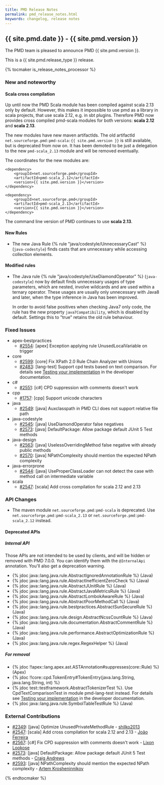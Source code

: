 ```yaml
---
title: PMD Release Notes
permalink: pmd_release_notes.html
keywords: changelog, release notes
---
```


## {{ site.pmd.date }} - {{ site.pmd.version }}

The PMD team is pleased to announce PMD {{ site.pmd.version }}.

This is a {{ site.pmd.release_type }} release.

{% tocmaker is_release_notes_processor %}

### New and noteworthy

#### Scala cross compilation

Up until now the PMD Scala module has been compiled against scala 2.13 only by default.
However, this makes it impossible to use pmd as a library in scala projects,
that use scala 2.12, e.g. in sbt plugins. Therefore PMD now provides cross compiled pmd-scala
modules for both versions: **scala 2.12** and **scala 2.13**.

The new modules have new maven artifactIds. The old artifactId `net.sourceforge.pmd:pmd-scala:{{ site.pmd.version }}`
is still available, but is deprecated from now on. It has been demoted to be just a delegation to the new
`pmd-scala_2.13` module and will be removed eventually.

The coordinates for the new modules are:

```
<dependency>
    <groupId>net.sourceforge.pmd</groupId>
    <artifactId>pmd-scala_2.12</artifactId>
    <version>{{ site.pmd.version }}</version>
</dependency>

<dependency>
    <groupId>net.sourceforge.pmd</groupId>
    <artifactId>pmd-scala_2.13</artifactId>
    <version>{{ site.pmd.version }}</version>
</dependency>
```

The command line version of PMD continues to use **scala 2.13**.

#### New Rules

*   The new Java Rule {% rule "java/codestyle/UnnecessaryCast" %} (`java-codestyle`)
    finds casts that are unnecessary while accessing collection elements.


#### Modified rules

*   The Java rule {% rule "java/codestyle/UseDiamondOperator" %} (`java-codestyle`) now by default
    finds unnecessary usages of type parameters, which are nested, involve wildcards and are used
    within a ternary operator. These usages are usually only unnecessary with Java8 and later, when
    the type inference in Java has been improved.
    
    In order to avoid false positives when checking Java7 only code, the rule has the new property
    `java7Compatibility`, which is disabled by default. Settings this to "true" retains
    the old rule behaviour.


### Fixed Issues

*   apex-bestpractices
    *   [#2554](https://github.com/pmd/pmd/issues/2554): \[apex] Exception applying rule UnusedLocalVariable on trigger
*   core
    *   [#2599](https://github.com/pmd/pmd/pull/2599): \[core] Fix XPath 2.0 Rule Chain Analyzer with Unions
    *   [#2483](https://github.com/pmd/pmd/issues/2483): \[lang-test] Support cpd tests based on text comparison.
        For details see
        [Testing your implementation](pmd_devdocs_major_adding_new_cpd_language.html#testing-your-implementation)
        in the developer documentation.
*   c#
    *   [#2551](https://github.com/pmd/pmd/issues/2551): \[c#] CPD suppression with comments doesn't work
*   cpp
    *   [#1757](https://github.com/pmd/pmd/issues/1757): \[cpp] Support unicode characters
*   java
    *   [#2549](https://github.com/pmd/pmd/issues/2549): \[java] Auxclasspath in PMD CLI does not support relative file path
*   java-codestyle
    *   [#2545](https://github.com/pmd/pmd/issues/2545): \[java] UseDiamondOperator false negatives
    *   [#2573](https://github.com/pmd/pmd/pull/2573): \[java] DefaultPackage: Allow package default JUnit 5 Test methods
*   java-design
    *   [#2563](https://github.com/pmd/pmd/pull/2563): \[java] UselessOverridingMethod false negative with already public methods
    *   [#2570](https://github.com/pmd/pmd/issues/2570): \[java] NPathComplexity should mention the expected NPath complexity
*   java-errorprone
    *   [#2544](https://github.com/pmd/pmd/issues/2544): \[java] UseProperClassLoader can not detect the case with method call on intermediate variable
*   scala
    *   [#2547](https://github.com/pmd/pmd/pull/2547): \[scala] Add cross compilation for scala 2.12 and 2.13


### API Changes

*   The maven module `net.sourceforge.pmd:pmd-scala` is deprecated. Use `net.sourceforge.pmd:pmd-scala_2.13`
    or `net.sourceforge.pmd:pmd-scala_2.12` instead.
    
#### Deprecated APIs

##### Internal API

Those APIs are not intended to be used by clients, and will be hidden or removed with PMD 7.0.0.
You can identify them with the `@InternalApi` annotation. You'll also get a deprecation warning.

*   {% jdoc java::lang.java.rule.AbstractIgnoredAnnotationRule %} (Java)
*   {% jdoc java::lang.java.rule.AbstractInefficientZeroCheck %} (Java)
*   {% jdoc java::lang.java.rule.AbstractJUnitRule %} (Java)
*   {% jdoc java::lang.java.rule.AbstractJavaMetricsRule %} (Java)
*   {% jdoc java::lang.java.rule.AbstractLombokAwareRule %} (Java)
*   {% jdoc java::lang.java.rule.AbstractPoorMethodCall %} (Java)
*   {% jdoc java::lang.java.rule.bestpractices.AbstractSunSecureRule %} (Java)
*   {% jdoc java::lang.java.rule.design.AbstractNcssCountRule %} (Java)
*   {% jdoc java::lang.java.rule.documentation.AbstractCommentRule %} (Java)
*   {% jdoc java::lang.java.rule.performance.AbstractOptimizationRule %} (Java)
*   {% jdoc java::lang.java.rule.regex.RegexHelper %} (Java)

##### For removal

*   {% jdoc !!apex::lang.apex.ast.ASTAnnotation#suppresses(core::Rule) %} (Apex)
*   {% jdoc !!core::cpd.TokenEntry#TokenEntry(java.lang.String, java.lang.String, int) %}
*   {% jdoc test::testframework.AbstractTokenizerTest %}. Use CpdTextComparisonTest in module pmd-lang-test instead.
    For details see
    [Testing your implementation](pmd_devdocs_major_adding_new_cpd_language.html#testing-your-implementation)
    in the developer documentation.
*   {% jdoc java::lang.java.rule.SymbolTableTestRule %} (Java)


### External Contributions

*   [#2349](https://github.com/pmd/pmd/pull/2349): \[java] Optimize UnusedPrivateMethodRule - [shilko2013](https://github.com/shilko2013)
*   [#2547](https://github.com/pmd/pmd/pull/2547): \[scala] Add cross compilation for scala 2.12 and 2.13 - [João Ferreira](https://github.com/jtjeferreira)
*   [#2567](https://github.com/pmd/pmd/pull/2567): \[c#] Fix CPD suppression with comments doesn't work - [Lixon Lookose](https://github.com/LixonLookose)
*   [#2573](https://github.com/pmd/pmd/pull/2573): \[java] DefaultPackage: Allow package default JUnit 5 Test methods - [Craig Andrews](https://github.com/candrews)
*   [#2593](https://github.com/pmd/pmd/pull/2593): \[java] NPathComplexity should mention the expected NPath complexity - [Artem Krosheninnikov](https://github.com/KroArtem)

{% endtocmaker %}

